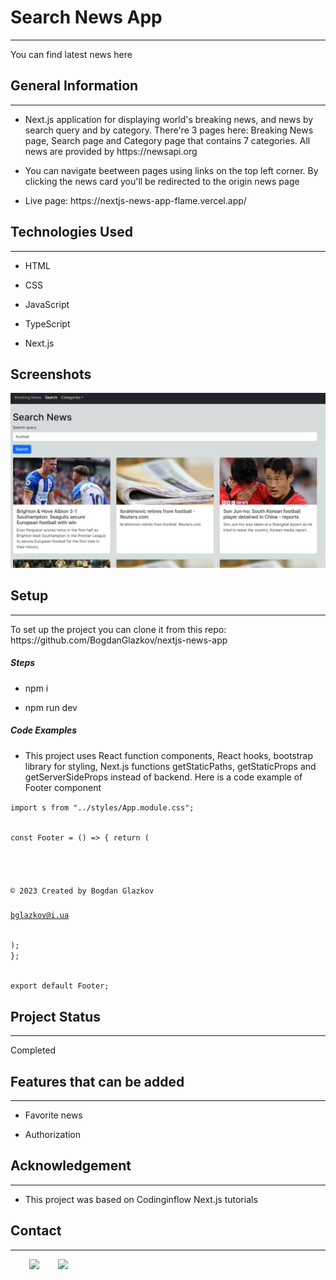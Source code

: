 <h1>Search News App</h1>
<hr>
<p>You can find latest news here</p>
<h2>General Information</h2>
<hr><ul>
<li>Next.js application for displaying world's breaking news, and news by search query and by category. There're 3 pages here: Breaking News page, Search page and Category page that contains 7 categories. All news are provided by https://newsapi.org</li>
</ul><ul>
<li>You can navigate beetween pages using links on the top left corner. By clicking the news card you'll be redirected to the origin news page</li>
</ul><ul>
<li>Live page: https://nextjs-news-app-flame.vercel.app/</li></ul>
<h2>Technologies Used</h2>
<hr><ul>
<li>HTML</li>
</ul><ul>
<li>CSS</li>
</ul><ul>
<li>JavaScript</li>
</ul><ul>
</ul><ul>
<li>TypeScript</li>
</ul><ul>
<li>Next.js</li></ul>
<h2>Screenshots</h2>
<img src="./public/screenshot-app.jpg" alt="Screenshot" width="800" />
<h2>Setup</h2>
<hr><p>To set up the project you can clone it from this repo: https://github.com/BogdanGlazkov/nextjs-news-app</p><h5>Steps</h5><ul>
<li>npm i</li>
</ul><ul>
<li>npm run dev</li>
</ul>
<h5>Code Examples</h5><ul>
<li>This project uses React function components, React hooks, bootstrap library for styling, Next.js functions getStaticPaths, getStaticProps and getServerSideProps instead of backend. Here is a code example of Footer component</li>
</ul>
<p><code>import s from "../styles/App.module.css";

const Footer = () => {
return (

<footer>
<div className={s.footer}>
<p>&copy; 2023 Created by Bogdan Glazkov</p>
<a href="mailto:bglazkov@i.ua">bglazkov@i.ua</a>
</div>
</footer>
);
};

export default Footer;</code></p>

<h2>Project Status</h2>
<hr><p>Completed</p>
<h2>Features that can be added</h2>
<hr><ul>
<li>Favorite news</li>
</ul><ul>
<li>Authorization</li>
</ul>
<h2>Acknowledgement</h2>
<hr><ul>
<li>This project was based on Codinginflow Next.js tutorials</li>
</ul><h2>Contact</h2>
<hr><p><span style="margin-right: 30px;"></span><a href="https://www.linkedin.com/in/bogdan-glazkov/"><img target="_blank" src="https://cdn.jsdelivr.net/gh/devicons/devicon/icons/linkedin/linkedin-original.svg" style="width: 10%;"></a><span style="margin-right: 30px;"></span><a href="https://github.com/BogdanGlazkov"><img target="_blank" src="https://cdn.jsdelivr.net/gh/devicons/devicon/icons/github/github-original.svg" style="width: 10%;"></a></p>
